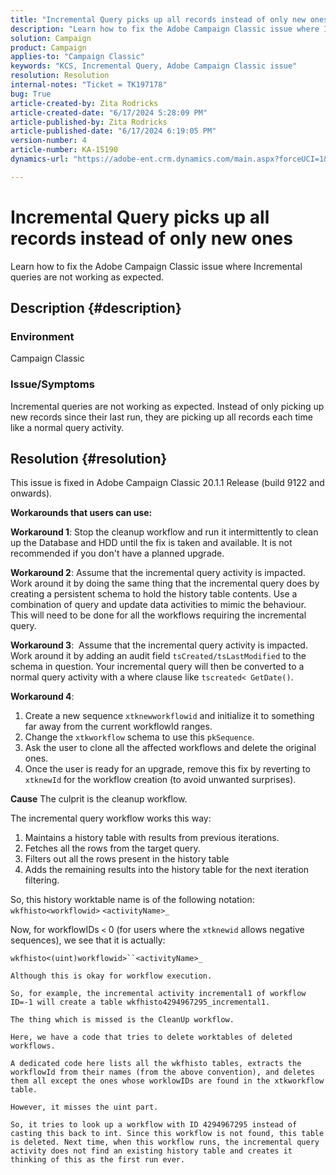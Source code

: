 ```yaml
---
title: "Incremental Query picks up all records instead of only new ones"
description: "Learn how to fix the Adobe Campaign Classic issue where Incremental queries are not working as expected."
solution: Campaign
product: Campaign
applies-to: "Campaign Classic"
keywords: "KCS, Incremental Query, Adobe Campaign Classic issue"
resolution: Resolution
internal-notes: "Ticket = TK197178"
bug: True
article-created-by: Zita Rodricks
article-created-date: "6/17/2024 5:28:09 PM"
article-published-by: Zita Rodricks
article-published-date: "6/17/2024 6:19:05 PM"
version-number: 4
article-number: KA-15190
dynamics-url: "https://adobe-ent.crm.dynamics.com/main.aspx?forceUCI=1&pagetype=entityrecord&etn=knowledgearticle&id=2158ecf4-ce2c-ef11-840a-002248084fbb"

---
```

# Incremental Query picks up all records instead of only new ones


Learn how to fix the Adobe Campaign Classic issue where Incremental queries are not working as expected.

## Description {#description}


### <b>Environment</b>

Campaign Classic



### <b>Issue/Symptoms</b>

Incremental queries are not working as expected. Instead of only picking up new records since their last run, they are picking up all records each time like a normal query activity.


## Resolution {#resolution}


This issue is fixed in Adobe Campaign Classic 20.1.1 Release (build 9122 and onwards).

<b>Workarounds that users can use:</b>

<b>Workaround 1</b>: Stop the cleanup workflow and run it intermittently to clean up the Database and HDD until the fix is taken and available. It is not recommended if you don't have a planned upgrade.

<b>Workaround 2</b>: Assume that the incremental query activity is impacted. Work around it by doing the same thing that the incremental query does by creating a persistent schema to hold the history table contents. Use a combination of query and update data activities to mimic the behaviour. This will need to be done for all the workflows requiring the incremental query.

<b>Workaround 3</b>:  Assume that the incremental query activity is impacted. Work around it by adding an audit field `tsCreated/tsLastModified` to the schema in question. Your incremental query will then be converted to a normal query activity with a where clause like `tscreated< GetDate()`.

<b>Workaround 4</b>:

1. Create a new sequence `xtknewworkflowid` and initialize it to something far away from the current workflowId ranges.
2. Change the `xtkworkflow` schema to use this `pkSequence`.
3. Ask the user to clone all the affected workflows and delete the original ones.
4. Once the user is ready for an upgrade, remove this fix by reverting to `xtknewId` for the workflow creation (to avoid unwanted surprises).

<b>Cause</b>
The culprit is the cleanup workflow.

The incremental query workflow works this way:

1. Maintains a history table with results from previous iterations.
2. Fetches all the rows from the target query.
3. Filters out all the rows present in the history table
4. Adds the remaining results into the history table for the next iteration filtering.


So, this history worktable name is of the following notation:
`wkfhisto<workflowid>` `<activityName>_`

Now, for workflowIDs `<`  0 (for users where the `xtknewid` allows negative sequences), we see that it is actually:

`wkfhisto<(uint)workflowid>``<activityName>_`

`Although this is okay for workflow execution.`

`So, for example, the incremental activity incremental1 of workflow ID=-1 will create a table wkfhisto4294967295_incremental1.`

`The thing which is missed is the CleanUp workflow.`

`Here, we have a code that tries to delete worktables of deleted workflows.`

`A dedicated code here lists all the wkfhisto tables, extracts the workflowId from their names (from the above convention), and deletes them all except the ones whose worklowIDs are found in the xtkworkflow table.`

`However, it misses the uint part.`

`So, it tries to look up a workflow with ID 4294967295 instead of casting this back to int. Since this workflow is not found, this table is deleted. Next time, when this workflow runs, the incremental query activity does not find an existing history table and creates it thinking of this as the first run ever.`
